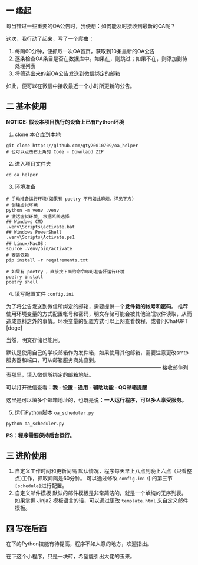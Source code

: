 ## 一 缘起

每当错过一些重要的OA公告时，我便想：如何能及时接收到最新的OA呢？

这次，我行动了起来，写了一个爬虫：

1. 每隔60分钟，便抓取一次OA首页，获取到10条最新的OA公告
2. 逐条检查OA条目是否在数据库中。如果在，则跳过；如果不在，则添加到待处理列表
3. 将筛选出来的新OA公告发送到微信绑定的邮箱

如此，便可以在微信中接收最近一个小时所更新的公告。

## 二 基本使用

**NOTICE: 假设本项目执行的设备上已有Python环境**

1. clone 本仓库到本地

```shell
git clone https://github.com/gty20010709/oa_helper 
# 也可以点击右上角的 Code - Downlaod ZIP
```

2. 进入项目文件夹

```shell
cd oa_helper
```

3. 环境准备

```shell
# 手动准备运行环境(如果有 poetry 不用如此麻烦，详见下方)
# 创建虚拟环境 
python -m venv .venv
# 激活虚拟环境, 根据系统选择
## Windows CMD
.venv\Scripts\activate.bat
## Windows PowerShell
.venv\Scripts\Activate.ps1
## Linux/MacOS：
source .venv/bin/activate 
# 安装依赖
pip install -r requirements.txt

# 如果有 poetry ，直接按下面的命令即可准备好运行环境
poetry install
poetry shell
```

4. 填写配置文件 `config.ini`

为了将公告发送到微信所绑定的邮箱，需要提供一个**发件箱的帐号和密码**。
推荐使用环境变量的方式配置帐号和密码，明文存储可能会被其他流氓软件读取，从而造成意料之外的事情。环境变量的配置方式可以上网查看教程，或者问ChatGPT [doge]

当然，明文存储也能用。

默认是使用自己的学校邮箱作为发件箱，如果使用其他邮箱，需要注意更改smtp 服务器和端口，可从邮箱服务商处查到。
——————————————————————————————
接收邮件列表那里，填入微信所绑定的邮箱地址。

可以打开微信查看：**我 - 设置 - 通用 - 辅助功能 - QQ邮箱提醒**

这里是可以填多个邮箱地址的，也既是说：**一人运行程序，可以多人享受服务。**

5. 运行Python脚本 `oa_scheduler.py`

```shell
python oa_scheduler.py
```

**PS：程序需要保持后台运行。**

## 三 进阶使用

1. 自定义工作时间和更新间隔
   默认情况，程序每天早上八点到晚上六点（只看整点)工作，抓取间隔是60分钟。
   可以通过修改 `config.ini` 中的第三节 `[schedule]`进行配置。
2. 自定义邮件模板
   默认的邮件模板是非常简洁的，就是一个单纯的无序列表。
   如果掌握 Jinja2 模板语言的话，可以通过更改 `template.html` 来自定义邮件模板。

## 四 写在后面

在下的Python技能有待提高，程序不如人意的地方，欢迎指出。

在下这个小程序，只是一块砖，希望能引出大佬的玉来。
